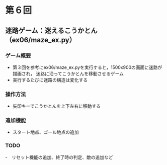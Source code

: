 # 第６回
## 迷路ゲーム：迷えるこうかとん（ex06/maze_ex.py）
### ゲーム概要
- 第３回を参考にex06/maze_ex.pyを実行すると，1500x900の画面に迷路が描画され，
迷路に沿ってこうかとんを移動させるゲーム
- 実行するたびに迷路の構造は変化する
### 操作方法
- 矢印キーでこうかとんを上下左右に移動する
### 追加機能
- スタート地点、ゴール地点の追加
### TODO
-　リセット機能の追加、終了時の判定、敵の追加など